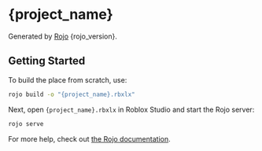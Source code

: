 # {project_name}
Generated by [Rojo](https://github.com/rojo-rbx/rojo) {rojo_version}.

## Getting Started
To build the place from scratch, use:

```bash
rojo build -o "{project_name}.rbxlx"
```

Next, open `{project_name}.rbxlx` in Roblox Studio and start the Rojo server:

```bash
rojo serve
```

For more help, check out [the Rojo documentation](https://rojo.space/docs).
